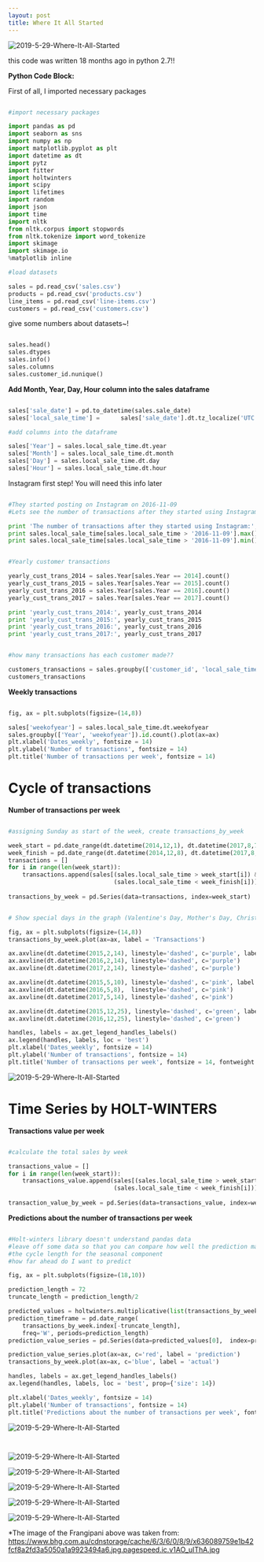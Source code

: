 ```yaml
---
layout: post
title: Where It All Started
---
```

![2019-5-29-Where-It-All-Started](/images/frangipani.png "2019-5-29-Where-It-All-Started")


this code was written 18 months ago in python 2.7!!

**Python Code Block:**

First of all, I imported necessary packages 

```python

#import necessary packages

import pandas as pd
import seaborn as sns
import numpy as np
import matplotlib.pyplot as plt
import datetime as dt
import pytz
import fitter
import holtwinters
import scipy
import lifetimes
import random
import json
import time
import nltk
from nltk.corpus import stopwords
from nltk.tokenize import word_tokenize
import skimage
import skimage.io
%matplotlib inline

#load datasets

sales = pd.read_csv('sales.csv')
products = pd.read_csv('products.csv')
line_items = pd.read_csv('line-items.csv')
customers = pd.read_csv('customers.csv')

```

give some numbers about datasets~!

```python

sales.head()
sales.dtypes
sales.info()
sales.columns
sales.customer_id.nunique()

```

**Add Month, Year, Day, Hour column into the sales dataframe**


```python

sales['sale_date'] = pd.to_datetime(sales.sale_date)
sales['local_sale_time'] =      sales['sale_date'].dt.tz_localize('UTC').dt.tz_convert('Australia/Brisbane')

#add columns into the dataframe

sales['Year'] = sales.local_sale_time.dt.year
sales['Month'] = sales.local_sale_time.dt.month
sales['Day'] = sales.local_sale_time.dt.day
sales['Hour'] = sales.local_sale_time.dt.hour

```

Instagram first step! You will need this info later

```python

#They started posting on Instagram on 2016-11-09
#Lets see the number of transactions after they started using Instagram

print 'The number of transactions after they started using Instagram:', sales.local_sale_time[sales.local_sale_time > '2016-11-09'].count()
print sales.local_sale_time[sales.local_sale_time > '2016-11-09'].max()
print sales.local_sale_time[sales.local_sale_time > '2016-11-09'].min()

```

```python

#Yearly customer transactions

yearly_cust_trans_2014 = sales.Year[sales.Year == 2014].count()
yearly_cust_trans_2015 = sales.Year[sales.Year == 2015].count()
yearly_cust_trans_2016 = sales.Year[sales.Year == 2016].count()
yearly_cust_trans_2017 = sales.Year[sales.Year == 2017].count()

print 'yearly_cust_trans_2014:', yearly_cust_trans_2014
print 'yearly_cust_trans_2015:', yearly_cust_trans_2015
print 'yearly_cust_trans_2016:', yearly_cust_trans_2016
print 'yearly_cust_trans_2017:', yearly_cust_trans_2017

```


```python

#how many transactions has each customer made??

customers_transactions = sales.groupby(['customer_id', 'local_sale_time'])[['total_price']].sum()
customers_transactions

```

**Weekly transactions**

```python

fig, ax = plt.subplots(figsize=(14,8))

sales['weekofyear'] = sales.local_sale_time.dt.weekofyear
sales.groupby(['Year', 'weekofyear']).id.count().plot(ax=ax)
plt.xlabel('Dates_weekly', fontsize = 14)
plt.ylabel('Number of transactions', fontsize = 14)
plt.title('Number of transactions per week', fontsize = 14)

```
# Cycle of transactions

**Number of transactions per week**

```python

#assigning Sunday as start of the week, create transactions_by_week

week_start = pd.date_range(dt.datetime(2014,12,1), dt.datetime(2017,8,7), freq='W')
week_finish = pd.date_range(dt.datetime(2014,12,8), dt.datetime(2017,8,14), freq='W')
transactions = []
for i in range(len(week_start)):
    transactions.append(sales[(sales.local_sale_time > week_start[i]) & 
                              (sales.local_sale_time < week_finish[i])].shape[0])
    
transactions_by_week = pd.Series(data=transactions, index=week_start)

```

```python

# Show special days in the graph (Valentine's Day, Mother's Day, Christmas)

fig, ax = plt.subplots(figsize=(14,8))
transactions_by_week.plot(ax=ax, label = 'Transactions')

ax.axvline(dt.datetime(2015,2,14), linestyle='dashed', c='purple', label = 'Valentines Day') 
ax.axvline(dt.datetime(2016,2,14), linestyle='dashed', c='purple')
ax.axvline(dt.datetime(2017,2,14), linestyle='dashed', c='purple')

ax.axvline(dt.datetime(2015,5,10), linestyle='dashed', c='pink', label = 'Mothers Day')
ax.axvline(dt.datetime(2016,5,8),  linestyle='dashed', c='pink')
ax.axvline(dt.datetime(2017,5,14), linestyle='dashed', c='pink')

ax.axvline(dt.datetime(2015,12,25), linestyle='dashed', c='green', label = 'Christmas')
ax.axvline(dt.datetime(2016,12,25), linestyle='dashed', c='green')

handles, labels = ax.get_legend_handles_labels()
ax.legend(handles, labels, loc = 'best')
plt.xlabel('Dates_weekly', fontsize = 14)
plt.ylabel('Number of transactions', fontsize = 14)
plt.title('Number of transactions per week', fontsize = 14, fontweight = 'bold')

```

![2019-5-29-Where-It-All-Started](/images/weekly_number_of_transactions.png "2019-5-29-Where-It-All-Started")

# Time Series by HOLT-WINTERS

**Transactions value per week**

```python

#calculate the total sales by week

transactions_value = []
for i in range(len(week_start)):
    transactions_value.append(sales[(sales.local_sale_time > week_start[i]) & 
                              (sales.local_sale_time < week_finish[i])].total_price.sum())
    
transaction_value_by_week = pd.Series(data=transactions_value, index=week_start)

```

**Predictions about the number of transactions per week**

```python

#Holt-winters library doesn't understand pandas data 
#leave off some data so that you can compare how well the prediction matches reality
#the cycle length for the seasonal component
#how far ahead do I want to predict

fig, ax = plt.subplots(figsize=(18,10))

prediction_length = 72
truncate_length = prediction_length/2

predicted_values = holtwinters.multiplicative(list(transactions_by_week)[4:-truncate_length], 52, prediction_length)
prediction_timeframe = pd.date_range(
    transactions_by_week.index[-truncate_length], 
    freq='W', periods=prediction_length)
prediction_value_series = pd.Series(data=predicted_values[0],  index=prediction_timeframe)

prediction_value_series.plot(ax=ax, c='red', label = 'prediction')
transactions_by_week.plot(ax=ax, c='blue', label = 'actual')

handles, labels = ax.get_legend_handles_labels()
ax.legend(handles, labels, loc = 'best', prop={'size': 14})

plt.xlabel('Dates_weekly', fontsize = 14)
plt.ylabel('Number of transactions', fontsize = 14)
plt.title('Predictions about the number of transactions per week', fontsize = 14, fontweight = 'bold')

```
![2019-5-29-Where-It-All-Started](/images/timeseries.png "2019-5-29-Where-It-All-Started")

```python



```

![2019-5-29-Where-It-All-Started](/images/prediction_transactions_value.png "2019-5-29-Where-It-All-Started")

![2019-5-29-Where-It-All-Started](/images/alive-dead.png "2019-5-29-Where-It-All-Started")

![2019-5-29-Where-It-All-Started](/images/sales_likes.png "2019-5-29-Where-It-All-Started")

![2019-5-29-Where-It-All-Started](/images/sales_vs_likes.png "2019-5-29-Where-It-All-Started")

![2019-5-29-Where-It-All-Started](/images/648.png "2019-5-29-Where-It-All-Started")

























*The image of the Frangipani above was taken from: 
<https://www.bhg.com.au/cdnstorage/cache/6/3/6/0/8/9/x636089759e1b42fcf8a2fd3a5050a1a9923494a6.jpg.pagespeed.ic.v1AO_uIThA.jpg>
